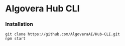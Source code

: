 # Algovera Hub CLI

### Installation
```
git clone https://github.com/AlgoveraAI/Hub-CLI.git
npm start
```